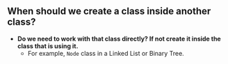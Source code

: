 ## When should we create a class inside another class?

- **Do we need to work with that class directly? If not create it inside the class that is using it.**
    - For example, `Node` class in a Linked List or Binary Tree.